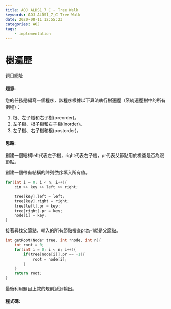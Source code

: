 ```yaml
---
title: AOJ ALDS1_7_C - Tree Walk
keywords: AOJ ALDS1_7_C Tree Walk
date: 2020-08-11 12:55:23
categories: AOJ
tags:
    - implementation
---
```

# 樹遍歷
[題目網址](https://onlinejudge.u-aizu.ac.jp/courses/lesson/1/ALDS1/all/ALDS1_7_C)

#### 題意:
您的任務是編寫一個程序，該程序根據以下算法執行樹遍歷（系統遍歷樹中的所有例程）：

1. 根、左子樹和右子樹(preorder)。
2. 左子樹、根子樹和右子樹(inorder)。
3. 左子樹、右子樹和根(postorder)。

<!-- more -->
#### 思路:
創建一個結構left代表左子樹，right代表右子樹，pr代表父節點用於檢查是否為跟節點。

創建一個帶有結構的陣列依序填入所有值。
```C++
for(int i = 0; i < n; i++){
    cin >> key >> left >> right;
    
    tree[key].left = left;
    tree[key].right = right;
    tree[left].pr = key;
    tree[right].pr = key;
    node[i] = key;
}
```

接著尋找父節點，輸入的所有節點檢查pr為-1就是父節點。
```C++
int getRoot(Node* tree, int *node, int n){
    int root = 0;
    for(int i = 0; i < n; i++){
        if(tree[node[i]].pr == -1){
            root = node[i];
        }
    }
    return root;
}
```
最後利用題目上敘的規則遞迴輸出。

#### 程式碼:
<script src="https://gist.github.com/Daviswww/b95063f99f1a85b8b827f35fe13c2c35.js"></script>